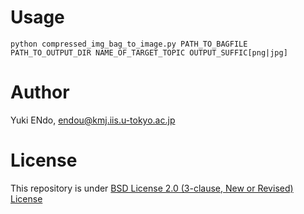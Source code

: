 # Usage
`python compressed_img_bag_to_image.py PATH_TO_BAGFILE PATH_TO_OUTPUT_DIR NAME_OF_TARGET_TOPIC OUTPUT_SUFFIC[png|jpg]`

# Author
Yuki ENdo, endou@kmj.iis.u-tokyo.ac.jp

# License
This repository is under [BSD License 2.0 (3-clause, New or Revised) License](https://opensource.org/licenses/BSD-3-Clause)
